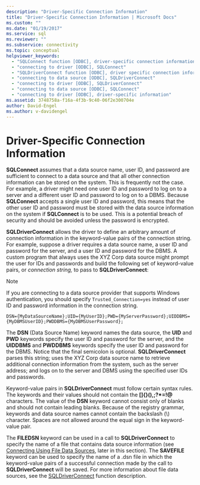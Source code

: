 ```yaml
---
description: "Driver-Specific Connection Information"
title: "Driver-Specific Connection Information | Microsoft Docs"
ms.custom: ""
ms.date: "01/19/2017"
ms.service: sql
ms.reviewer: ""
ms.subservice: connectivity
ms.topic: conceptual
helpviewer_keywords: 
  - "SQLConnect function [ODBC], driver-specific connection information"
  - "connecting to driver [ODBC], SQLConnect"
  - "SQLDriverConnect function [ODBC], driver specific connection information"
  - "connecting to data source [ODBC], SQLDriverConnect"
  - "connecting to driver [ODBC], SQLDriverConnect"
  - "connecting to data source [ODBC], SQLConnect"
  - "connecting to driver [ODBC], driver-specific information"
ms.assetid: 3748758a-f16a-4f3b-9c40-06f2e300704e
author: David-Engel
ms.author: v-davidengel
---
```

# Driver-Specific Connection Information
**SQLConnect** assumes that a data source name, user ID, and password are sufficient to connect to a data source and that all other connection information can be stored on the system. This is frequently not the case. For example, a driver might need one user ID and password to log on to a server and a different user ID and password to log on to a DBMS. Because **SQLConnect** accepts a single user ID and password, this means that the other user ID and password must be stored with the data source information on the system if **SQLConnect** is to be used. This is a potential breach of security and should be avoided unless the password is encrypted.  
  
 **SQLDriverConnect** allows the driver to define an arbitrary amount of connection information in the keyword-value pairs of the connection string. For example, suppose a driver requires a data source name, a user ID and password for the server, and a user ID and password for the DBMS. A custom program that always uses the XYZ Corp data source might prompt the user for IDs and passwords and build the following set of keyword-value pairs, or *connection string,* to pass to **SQLDriverConnect**:  
  
> [!NOTE]  
>  If you are connecting to a data source provider that supports Windows authentication, you should specify `Trusted_Connection=yes` instead of user ID and password information in the connection string.  
  
```  
DSN={MyDataSourceName};UID={MyUserID};PWD={MyServerPassword};UIDDBMS={MyDBMSUserID};PWDDBMS={MyDBMSUserPassword};  
```  
  
 The **DSN** (Data Source Name) keyword names the data source, the **UID** and **PWD** keywords specify the user ID and password for the server, and the **UIDDBMS** and **PWDDBMS** keywords specify the user ID and password for the DBMS. Notice that the final semicolon is optional. **SQLDriverConnect** parses this string; uses the XYZ Corp data source name to retrieve additional connection information from the system, such as the server address; and logs on to the server and DBMS using the specified user IDs and passwords.  
  
 Keyword-value pairs in **SQLDriverConnect** must follow certain syntax rules. The keywords and their values should not contain the **[]{}(),;?\*=!@** characters. The value of the **DSN** keyword cannot consist only of blanks and should not contain leading blanks. Because of the registry grammar, keywords and data source names cannot contain the backslash (\\) character. Spaces are not allowed around the equal sign in the keyword-value pair.  
  
 The **FILEDSN** keyword can be used in a call to **SQLDriverConnect** to specify the name of a file that contains data source information (see [Connecting Using File Data Sources](../../../odbc/reference/develop-app/connecting-using-file-data-sources.md), later in this section). The **SAVEFILE** keyword can be used to specify the name of a .dsn file in which the keyword-value pairs of a successful connection made by the call to **SQLDriverConnect** will be saved. For more information about file data sources, see the [SQLDriverConnect](../../../odbc/reference/syntax/sqldriverconnect-function.md) function description.
